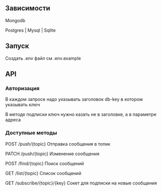 ## Зависимости

Mongodb

Postgres | Mysql | Sqlite

## Запуск

Создать .env файл см .env.example

## API
### Авторизация
В каждом запросе надо указывать заголовок 
db-key в котором указывать ключ

В методе подписки ключ нужно казать не в заголовке, а в параметре адреса

### Доступные методы

POST /push/{topic} Отправка сообщения в топик

PATCH /push/{topic} Изменение сообщения

POST /find/{topic} Поиск сообщений

GET /list/{topic} Список сообщений

GET /subscribe/{topic}/{key} Сокет для подписки на новые сообщения